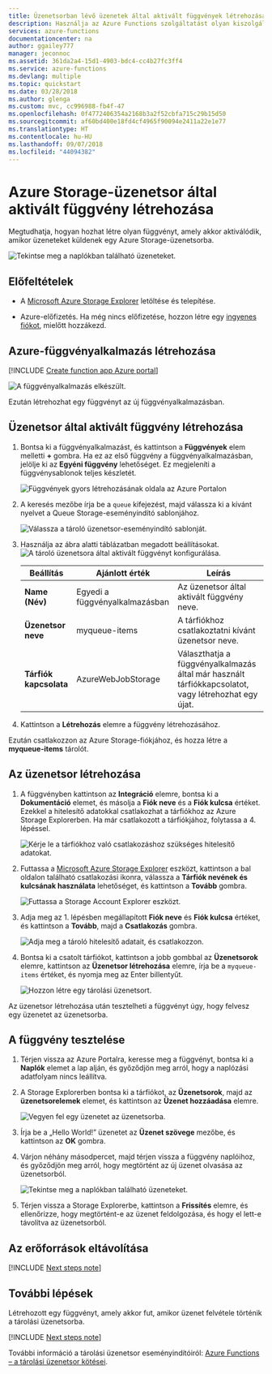 ```yaml
---
title: Üzenetsorban lévő üzenetek által aktivált függvények létrehozása az Azure-ban | Microsoft Docs
description: Használja az Azure Functions szolgáltatást olyan kiszolgáló nélküli függvények létrehozására, amelyeket az Azure Storage üzenetsorába elküldött üzenetek hívnak meg.
services: azure-functions
documentationcenter: na
author: ggailey777
manager: jeconnoc
ms.assetid: 361da2a4-15d1-4903-bdc4-cc4b27fc3ff4
ms.service: azure-functions
ms.devlang: multiple
ms.topic: quickstart
ms.date: 03/28/2018
ms.author: glenga
ms.custom: mvc, cc996988-fb4f-47
ms.openlocfilehash: 0f4772406354a2168b3a2f52cbfa715c29b15d50
ms.sourcegitcommit: af60bd400e18fd4cf4965f90094e2411a22e1e77
ms.translationtype: HT
ms.contentlocale: hu-HU
ms.lasthandoff: 09/07/2018
ms.locfileid: "44094382"
---
```

# <a name="create-a-function-triggered-by-azure-queue-storage"></a>Azure Storage-üzenetsor által aktivált függvény létrehozása

Megtudhatja, hogyan hozhat létre olyan függvényt, amely akkor aktiválódik, amikor üzeneteket küldenek egy Azure Storage-üzenetsorba.

![Tekintse meg a naplókban található üzeneteket.](./media/functions-create-storage-queue-triggered-function/function-app-in-portal-editor.png)

## <a name="prerequisites"></a>Előfeltételek

- A [Microsoft Azure Storage Explorer](http://storageexplorer.com/) letöltése és telepítése.

- Azure-előfizetés. Ha még nincs előfizetése, hozzon létre egy [ingyenes fiókot](https://azure.microsoft.com/free/?WT.mc_id=A261C142F), mielőtt hozzákezd.

## <a name="create-an-azure-function-app"></a>Azure-függvényalkalmazás létrehozása

[!INCLUDE [Create function app Azure portal](../../includes/functions-create-function-app-portal.md)]

![A függvényalkalmazás elkészült.](./media/functions-create-first-azure-function/function-app-create-success.png)

Ezután létrehozhat egy függvényt az új függvényalkalmazásban.

<a name="create-function"></a>

## <a name="create-a-queue-triggered-function"></a>Üzenetsor által aktivált függvény létrehozása

1. Bontsa ki a függvényalkalmazást, és kattintson a **Függvények** elem melletti **+** gombra. Ha ez az első függvény a függvényalkalmazásban, jelölje ki az **Egyéni függvény** lehetőséget. Ez megjeleníti a függvénysablonok teljes készletét.

    ![Függvények gyors létrehozásának oldala az Azure Portalon](./media/functions-create-storage-queue-triggered-function/add-first-function.png)

2. A keresés mezőbe írja be a `queue` kifejezést, majd válassza ki a kívánt nyelvet a Queue Storage-eseményindító sablonjához.

    ![Válassza a tároló üzenetsor-eseményindító sablonját.](./media/functions-create-storage-queue-triggered-function/functions-create-queue-storage-trigger-portal.png)

3. Használja az ábra alatti táblázatban megadott beállításokat.
    ![A tároló üzenetsora által aktivált függvényt konfigurálása.](./media/functions-create-storage-queue-triggered-function/functions-create-queue-storage-trigger-portal-2.png)
    
    | Beállítás | Ajánlott érték | Leírás |
    |---|---|---|
    | **Name (Név)** | Egyedi a függvényalkalmazásban | Az üzenetsor által aktivált függvény neve. |
    | **Üzenetsor neve**   | myqueue-items    | A tárfiókhoz csatlakoztatni kívánt üzenetsor neve. |
    | **Tárfiók kapcsolata** | AzureWebJobStorage | Választhatja a függvényalkalmazás által már használt tárfiókkapcsolatot, vagy létrehozhat egy újat.  |    

3. Kattintson a **Létrehozás** elemre a függvény létrehozásához.

Ezután csatlakozzon az Azure Storage-fiókjához, és hozza létre a **myqueue-items** tárolót.

## <a name="create-the-queue"></a>Az üzenetsor létrehozása

1. A függvényben kattintson az **Integráció** elemre, bontsa ki a **Dokumentáció** elemet, és másolja a **Fiók neve** és a **Fiók kulcsa** értéket. Ezekkel a hitelesítő adatokkal csatlakozhat a tárfiókhoz az Azure Storage Explorerben. Ha már csatlakozott a tárfiókjához, folytassa a 4. lépéssel.

    ![Kérje le a tárfiókhoz való csatlakozáshoz szükséges hitelesítő adatokat.](./media/functions-create-storage-queue-triggered-function/functions-storage-account-connection.png)

1. Futtassa a [Microsoft Azure Storage Explorer](http://storageexplorer.com/) eszközt, kattintson a bal oldalon található csatlakozási ikonra, válassza a **Tárfiók nevének és kulcsának használata** lehetőséget, és kattintson a **Tovább** gombra.

    ![Futtassa a Storage Account Explorer eszközt.](./media/functions-create-storage-queue-triggered-function/functions-storage-manager-connect-1.png)

1. Adja meg az 1. lépésben megállapított **Fiók neve** és **Fiók kulcsa** értéket, és kattintson a **Tovább**, majd a **Csatlakozás** gombra.

    ![Adja meg a tároló hitelesítő adatait, és csatlakozzon.](./media/functions-create-storage-queue-triggered-function/functions-storage-manager-connect-2.png)

1. Bontsa ki a csatolt tárfiókot, kattintson a jobb gombbal az **Üzenetsorok** elemre, kattintson az **Üzenetsor létrehozása** elemre, írja be a `myqueue-items` értéket, és nyomja meg az Enter billentyűt.

    ![Hozzon létre egy tárolási üzenetsort.](./media/functions-create-storage-queue-triggered-function/functions-storage-manager-create-queue.png)

Az üzenetsor létrehozása után tesztelheti a függvényt úgy, hogy felvesz egy üzenetet az üzenetsorba.

## <a name="test-the-function"></a>A függvény tesztelése

1. Térjen vissza az Azure Portalra, keresse meg a függvényt, bontsa ki a **Naplók** elemet a lap alján, és győződjön meg arról, hogy a naplózási adatfolyam nincs leállítva.

1. A Storage Explorerben bontsa ki a tárfiókot, az **Üzenetsorok**, majd az **üzenetsorelemek** elemet, és kattintson az **Üzenet hozzáadása** elemre.

    ![Vegyen fel egy üzenetet az üzenetsorba.](./media/functions-create-storage-queue-triggered-function/functions-storage-manager-add-message.png)

1. Írja be a „Hello World!” üzenetet az **Üzenet szövege** mezőbe, és kattintson az **OK** gombra.

1. Várjon néhány másodpercet, majd térjen vissza a függvény naplóihoz, és győződjön meg arról, hogy megtörtént az új üzenet olvasása az üzenetsorból.

    ![Tekintse meg a naplókban található üzeneteket.](./media/functions-create-storage-queue-triggered-function/functions-queue-storage-trigger-view-logs.png)

1. Térjen vissza a Storage Explorerbe, kattintson a **Frissítés** elemre, és ellenőrizze, hogy megtörtént-e az üzenet feldolgozása, és hogy el lett-e távolítva az üzenetsorból.

## <a name="clean-up-resources"></a>Az erőforrások eltávolítása

[!INCLUDE [Next steps note](../../includes/functions-quickstart-cleanup.md)]

## <a name="next-steps"></a>További lépések

Létrehozott egy függvényt, amely akkor fut, amikor üzenet felvétele történik a tárolási üzenetsorba.

[!INCLUDE [Next steps note](../../includes/functions-quickstart-next-steps.md)]

További információ a tárolási üzenetsor eseményindítóiról: [Azure Functions – a tárolási üzenetsor kötései](functions-bindings-storage-queue.md).
